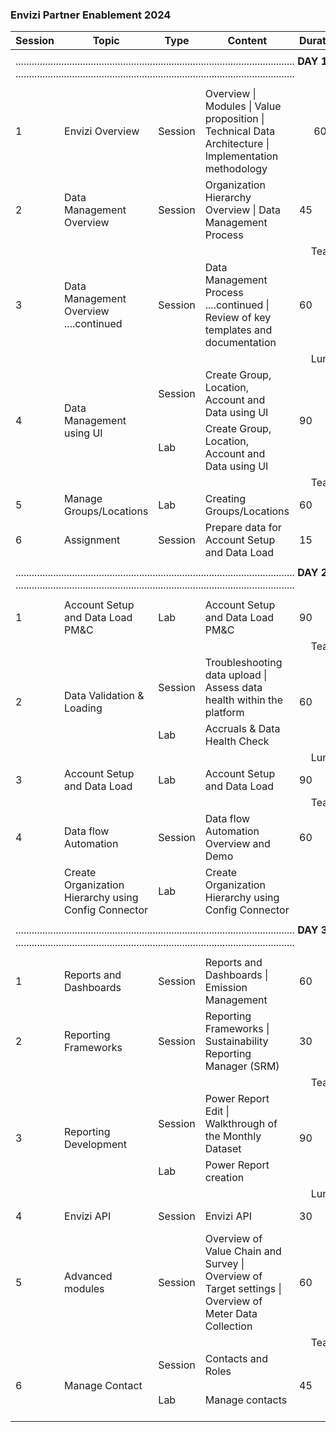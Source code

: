 ### Envizi Partner Enablement 2024
<table>
    <thead>
        <th>Session</th>
        <th>Topic</th>
        <th>Type</th>
        <th>Content</th>
        <th>Duration</th>
        <th>Time  </th>
        <th>Links</th>
    </thead>
    <tr>
        <td colspan="7"></td>  
    </tr>
    <tr>
        <td colspan="7"> ........................................................................................................ <strong>DAY 1</strong> ........................................................................................................</td>      
    </tr>
    <tr>
        <td colspan="7"></td>  
    </tr>
    <tr>
        <td>1</td>
        <td>Envizi Overview
        <td>Session</td>
        <td> Overview | Modules | Value proposition | Technical Data Architecture | Implementation methodology</td>
        <td style="text-align:center;">60</td>
        <td>9.30 AM</td>
        <td></td>
    </tr>
    <tr>
    <td>2</td>
    <td>Data Management Overview</td>
    <td>Session</td>
    <td> Organization Hierarchy Overview | Data Management Process</td>
    <td>45</td>
    <td>10.30 AM</td>
    <td></td>
    </tr>    
    <tr>
        <td colspan="7"> &nbsp;&nbsp;&nbsp;&nbsp;&nbsp;&nbsp;&nbsp;&nbsp;&nbsp;&nbsp;&nbsp;&nbsp;&nbsp;&nbsp;&nbsp;&nbsp;&nbsp;&nbsp;&nbsp;&nbsp;&nbsp;&nbsp;&nbsp;&nbsp;&nbsp;&nbsp;&nbsp;&nbsp;&nbsp;&nbsp;&nbsp;&nbsp;&nbsp;&nbsp;&nbsp;&nbsp;&nbsp;&nbsp;&nbsp;&nbsp;&nbsp;&nbsp;&nbsp;&nbsp;&nbsp;&nbsp;&nbsp;&nbsp;&nbsp;&nbsp;&nbsp;&nbsp;&nbsp;&nbsp;&nbsp;&nbsp;&nbsp;&nbsp;&nbsp;&nbsp;&nbsp;&nbsp;&nbsp;&nbsp;&nbsp;&nbsp;&nbsp;&nbsp;&nbsp;&nbsp;&nbsp;&nbsp;&nbsp;&nbsp;&nbsp;&nbsp;&nbsp;&nbsp;&nbsp;&nbsp;&nbsp;&nbsp;&nbsp;&nbsp;&nbsp;&nbsp;&nbsp;&nbsp;&nbsp;&nbsp;&nbsp;&nbsp;&nbsp;&nbsp;&nbsp;&nbsp;&nbsp;&nbsp;&nbsp;&nbsp;&nbsp;&nbsp;&nbsp;&nbsp;&nbsp;&nbsp;&nbsp;&nbsp;&nbsp; Tea Break</td>  
    </tr>
    <tr>
    <td>3</td>
    <td>Data Management Overview ....continued
</td>
    <td>Session</td>
    <td>Data Management Process ....continued  | Review of key templates and documentation</td>
    <td>60</td>
    <td>11.30 AM</td>
    <td></td>
    </tr>
    <tr>
        <td colspan="7"> &nbsp;&nbsp;&nbsp;&nbsp;&nbsp;&nbsp;&nbsp;&nbsp;&nbsp;&nbsp;&nbsp;&nbsp;&nbsp;&nbsp;&nbsp;&nbsp;&nbsp;&nbsp;&nbsp;&nbsp;&nbsp;&nbsp;&nbsp;&nbsp;&nbsp;&nbsp;&nbsp;&nbsp;&nbsp;&nbsp;&nbsp;&nbsp;&nbsp;&nbsp;&nbsp;&nbsp;&nbsp;&nbsp;&nbsp;&nbsp;&nbsp;&nbsp;&nbsp;&nbsp;&nbsp;&nbsp;&nbsp;&nbsp;&nbsp;&nbsp;&nbsp;&nbsp;&nbsp;&nbsp;&nbsp;&nbsp;&nbsp;&nbsp;&nbsp;&nbsp;&nbsp;&nbsp;&nbsp;&nbsp;&nbsp;&nbsp;&nbsp;&nbsp;&nbsp;&nbsp;&nbsp;&nbsp;&nbsp;&nbsp;&nbsp;&nbsp;&nbsp;&nbsp;&nbsp;&nbsp;&nbsp;&nbsp;&nbsp;&nbsp;&nbsp;&nbsp;&nbsp;&nbsp;&nbsp;&nbsp;&nbsp;&nbsp;&nbsp;&nbsp;&nbsp;&nbsp;&nbsp;&nbsp;&nbsp;&nbsp;&nbsp;&nbsp;&nbsp;&nbsp;&nbsp;&nbsp;&nbsp;&nbsp;&nbsp; Lunch Break</td>  
    </tr>
    <tr>
    <td RowSpan="2">4</td>
    <td RowSpan="2">Data Management using UI </td>
    <td>Session</td>
    <td>Create Group, Location, Account and Data using UI</td>
    <td RowSpan="2">90</td>
    <td RowSpan="2">2:00 PM</td>
    <td></td>
    </tr>  
    <tr>
    <td>Lab</td>
    <td>Create Group, Location, Account and Data using UI</td>
    <td> <a href="./380-using-ui-to-create-groups-location-accounts-and-data">Link</a> </td>
    </tr>
    <tr>
        <td colspan="7"> &nbsp;&nbsp;&nbsp;&nbsp;&nbsp;&nbsp;&nbsp;&nbsp;&nbsp;&nbsp;&nbsp;&nbsp;&nbsp;&nbsp;&nbsp;&nbsp;&nbsp;&nbsp;&nbsp;&nbsp;&nbsp;&nbsp;&nbsp;&nbsp;&nbsp;&nbsp;&nbsp;&nbsp;&nbsp;&nbsp;&nbsp;&nbsp;&nbsp;&nbsp;&nbsp;&nbsp;&nbsp;&nbsp;&nbsp;&nbsp;&nbsp;&nbsp;&nbsp;&nbsp;&nbsp;&nbsp;&nbsp;&nbsp;&nbsp;&nbsp;&nbsp;&nbsp;&nbsp;&nbsp;&nbsp;&nbsp;&nbsp;&nbsp;&nbsp;&nbsp;&nbsp;&nbsp;&nbsp;&nbsp;&nbsp;&nbsp;&nbsp;&nbsp;&nbsp;&nbsp;&nbsp;&nbsp;&nbsp;&nbsp;&nbsp;&nbsp;&nbsp;&nbsp;&nbsp;&nbsp;&nbsp;&nbsp;&nbsp;&nbsp;&nbsp;&nbsp;&nbsp;&nbsp;&nbsp;&nbsp;&nbsp;&nbsp;&nbsp;&nbsp;&nbsp;&nbsp;&nbsp;&nbsp;&nbsp;&nbsp;&nbsp;&nbsp;&nbsp;&nbsp;&nbsp;&nbsp;&nbsp;&nbsp;&nbsp; Tea Break</td>  
    </tr>    
    <tr>
        <td>5</td>
        <td>Manage Groups/Locations</td>
        <td>Lab</td>
        <td>Creating Groups/Locations</td>
        <td>60</td>
        <td>3.45 AM</td>
        <td><a href="./310-create-groups-locations-using-setup-excel-template">Link</a></td>
    </tr>   
    <tr>
        <td>6</td>
        <td>Assignment</td>
        <td>Session</td>
        <td>Prepare data for Account Setup and Data Load</td>
        <td>15</td>
        <td>4.45 PM</td>
        <td></td>
    </tr>
    <tr>
        <td colspan="7"></td>  
    </tr>
    <tr>
        <td colspan="7"> ........................................................................................................ <strong>DAY 2</strong> ........................................................................................................</td>  
    </tr>
    <tr>
        <td colspan="7"></td>  
    </tr>
  <tr>
        <td>1</td>
        <td>Account Setup and Data Load PM&C</td>
        <td><red>Lab</red></td>
        <td>Account Setup and Data Load PM&C</td>
        <td>90</td>
        <td>9.30 AM</td>
        <td><a href="./320-account-setup-and-data-load-pm-c">Link</a></td>
    </tr>
    <tr>
        <td colspan="7"> &nbsp;&nbsp;&nbsp;&nbsp;&nbsp;&nbsp;&nbsp;&nbsp;&nbsp;&nbsp;&nbsp;&nbsp;&nbsp;&nbsp;&nbsp;&nbsp;&nbsp;&nbsp;&nbsp;&nbsp;&nbsp;&nbsp;&nbsp;&nbsp;&nbsp;&nbsp;&nbsp;&nbsp;&nbsp;&nbsp;&nbsp;&nbsp;&nbsp;&nbsp;&nbsp;&nbsp;&nbsp;&nbsp;&nbsp;&nbsp;&nbsp;&nbsp;&nbsp;&nbsp;&nbsp;&nbsp;&nbsp;&nbsp;&nbsp;&nbsp;&nbsp;&nbsp;&nbsp;&nbsp;&nbsp;&nbsp;&nbsp;&nbsp;&nbsp;&nbsp;&nbsp;&nbsp;&nbsp;&nbsp;&nbsp;&nbsp;&nbsp;&nbsp;&nbsp;&nbsp;&nbsp;&nbsp;&nbsp;&nbsp;&nbsp;&nbsp;&nbsp;&nbsp;&nbsp;&nbsp;&nbsp;&nbsp;&nbsp;&nbsp;&nbsp;&nbsp;&nbsp;&nbsp;&nbsp;&nbsp;&nbsp;&nbsp;&nbsp;&nbsp;&nbsp;&nbsp;&nbsp;&nbsp;&nbsp;&nbsp;&nbsp;&nbsp;&nbsp;&nbsp;&nbsp;&nbsp;&nbsp;&nbsp;&nbsp; Tea Break</td>  
    </tr>
    <tr>
        <td RowSpan="2">2</td>
        <td RowSpan="2">Data Validation & Loading</td>
        <td>Session</td>
        <td> Troubleshooting data upload | Assess data health within the platform</td>
        <td RowSpan="2">60</td>
        <td RowSpan="2">11:15 AM</td>
        <td></td>
    </tr>  
    <tr>
        <td>Lab</td>
        <td>Accruals & Data Health Check</td>
        <td><a href="./340-data-health-check">Link</a></td>
    </tr>
    <tr>
        <td colspan="7"> &nbsp;&nbsp;&nbsp;&nbsp;&nbsp;&nbsp;&nbsp;&nbsp;&nbsp;&nbsp;&nbsp;&nbsp;&nbsp;&nbsp;&nbsp;&nbsp;&nbsp;&nbsp;&nbsp;&nbsp;&nbsp;&nbsp;&nbsp;&nbsp;&nbsp;&nbsp;&nbsp;&nbsp;&nbsp;&nbsp;&nbsp;&nbsp;&nbsp;&nbsp;&nbsp;&nbsp;&nbsp;&nbsp;&nbsp;&nbsp;&nbsp;&nbsp;&nbsp;&nbsp;&nbsp;&nbsp;&nbsp;&nbsp;&nbsp;&nbsp;&nbsp;&nbsp;&nbsp;&nbsp;&nbsp;&nbsp;&nbsp;&nbsp;&nbsp;&nbsp;&nbsp;&nbsp;&nbsp;&nbsp;&nbsp;&nbsp;&nbsp;&nbsp;&nbsp;&nbsp;&nbsp;&nbsp;&nbsp;&nbsp;&nbsp;&nbsp;&nbsp;&nbsp;&nbsp;&nbsp;&nbsp;&nbsp;&nbsp;&nbsp;&nbsp;&nbsp;&nbsp;&nbsp;&nbsp;&nbsp;&nbsp;&nbsp;&nbsp;&nbsp;&nbsp;&nbsp;&nbsp;&nbsp;&nbsp;&nbsp;&nbsp;&nbsp;&nbsp;&nbsp;&nbsp;&nbsp;&nbsp;&nbsp;&nbsp; Lunch Break</td>  
    </tr>
    <tr>
        <td>3</td>
        <td>Account Setup and Data Load</td>
        <td><red>Lab</red></td>
        <td>Account Setup and Data Load</td>
        <td>90</td>
        <td>2.00 PM</td>
        <td><a href="./330-account-setup-and-data-load">Link</a></td>
    </tr>
    <tr>
        <td colspan="7"> &nbsp;&nbsp;&nbsp;&nbsp;&nbsp;&nbsp;&nbsp;&nbsp;&nbsp;&nbsp;&nbsp;&nbsp;&nbsp;&nbsp;&nbsp;&nbsp;&nbsp;&nbsp;&nbsp;&nbsp;&nbsp;&nbsp;&nbsp;&nbsp;&nbsp;&nbsp;&nbsp;&nbsp;&nbsp;&nbsp;&nbsp;&nbsp;&nbsp;&nbsp;&nbsp;&nbsp;&nbsp;&nbsp;&nbsp;&nbsp;&nbsp;&nbsp;&nbsp;&nbsp;&nbsp;&nbsp;&nbsp;&nbsp;&nbsp;&nbsp;&nbsp;&nbsp;&nbsp;&nbsp;&nbsp;&nbsp;&nbsp;&nbsp;&nbsp;&nbsp;&nbsp;&nbsp;&nbsp;&nbsp;&nbsp;&nbsp;&nbsp;&nbsp;&nbsp;&nbsp;&nbsp;&nbsp;&nbsp;&nbsp;&nbsp;&nbsp;&nbsp;&nbsp;&nbsp;&nbsp;&nbsp;&nbsp;&nbsp;&nbsp;&nbsp;&nbsp;&nbsp;&nbsp;&nbsp;&nbsp;&nbsp;&nbsp;&nbsp;&nbsp;&nbsp;&nbsp;&nbsp;&nbsp;&nbsp;&nbsp;&nbsp;&nbsp;&nbsp;&nbsp;&nbsp;&nbsp;&nbsp;&nbsp;&nbsp; Tea Break</td>  
    </tr>
    <tr>
        <td>4</td>
        <td>Data flow Automation</td>
        <td>Session</td>
        <td>Data flow Automation Overview and Demo</td>
        <td>60</td>
        <td>4.00 PM</td>
        <td><a href="./350-data-flow-automation">Link</a></td>
    </tr>
    <tr>
        <td></td>
        <td>Create Organization Hierarchy using Config Connector</td>
        <td><red>Lab</red></td>
        <td>Create Organization Hierarchy using Config Connector</td>
        <td></td>
        <td></td>
        <td><a href="./300-create-groups-locations-using-cofig-connector">Link</a></td>
    </tr>
    <tr>
        <td colspan="7"></td>  
    </tr>
    <tr>
        <td colspan="7"> ........................................................................................................ <strong>DAY 3</strong> ........................................................................................................</td>
    </tr>
    <tr>
        <td colspan="7"></td>  
    </tr>    
    <tr>
        <td>1</td>
        <td>Reports and Dashboards</td>
        <td>Session</td>
        <td>Reports and Dashboards | Emission Management</td>
        <td>60</td>
        <td>9.30 AM</td>
        <td></td>
    </tr>
    <tr>
    <td>2</td>
    <td>Reporting Frameworks</td>
    <td>Session</td>
    <td> Reporting Frameworks | Sustainability Reporting Manager (SRM) </td>
    <td>30</td>
    <td>10.30 AM</td>
    <td></td>
    </tr>
    <tr>
        <td colspan="7"> &nbsp;&nbsp;&nbsp;&nbsp;&nbsp;&nbsp;&nbsp;&nbsp;&nbsp;&nbsp;&nbsp;&nbsp;&nbsp;&nbsp;&nbsp;&nbsp;&nbsp;&nbsp;&nbsp;&nbsp;&nbsp;&nbsp;&nbsp;&nbsp;&nbsp;&nbsp;&nbsp;&nbsp;&nbsp;&nbsp;&nbsp;&nbsp;&nbsp;&nbsp;&nbsp;&nbsp;&nbsp;&nbsp;&nbsp;&nbsp;&nbsp;&nbsp;&nbsp;&nbsp;&nbsp;&nbsp;&nbsp;&nbsp;&nbsp;&nbsp;&nbsp;&nbsp;&nbsp;&nbsp;&nbsp;&nbsp;&nbsp;&nbsp;&nbsp;&nbsp;&nbsp;&nbsp;&nbsp;&nbsp;&nbsp;&nbsp;&nbsp;&nbsp;&nbsp;&nbsp;&nbsp;&nbsp;&nbsp;&nbsp;&nbsp;&nbsp;&nbsp;&nbsp;&nbsp;&nbsp;&nbsp;&nbsp;&nbsp;&nbsp;&nbsp;&nbsp;&nbsp;&nbsp;&nbsp;&nbsp;&nbsp;&nbsp;&nbsp;&nbsp;&nbsp;&nbsp;&nbsp;&nbsp;&nbsp;&nbsp;&nbsp;&nbsp;&nbsp;&nbsp;&nbsp;&nbsp;&nbsp;&nbsp;&nbsp; Tea Break</td>  
    </tr>
    <tr>
    <td RowSpan="2">3</td>
    <td RowSpan="2">Reporting Development</td>
    <td>Session</td>
    <td>Power Report Edit | Walkthrough of the Monthly Dataset </td>
    <td RowSpan="2">90</td>
    <td RowSpan="2">11:15 AM</td>
    <td></td>
    </tr>  
    <tr>
    <td>Lab</td>
    <td>Power Report creation</td>
    <td><a href="./350-power-report">Overview</a>  |   <a href="./351-power-report-developer">Process</a></td>
    </tr>    
    <tr>
        <td colspan="7"> &nbsp;&nbsp;&nbsp;&nbsp;&nbsp;&nbsp;&nbsp;&nbsp;&nbsp;&nbsp;&nbsp;&nbsp;&nbsp;&nbsp;&nbsp;&nbsp;&nbsp;&nbsp;&nbsp;&nbsp;&nbsp;&nbsp;&nbsp;&nbsp;&nbsp;&nbsp;&nbsp;&nbsp;&nbsp;&nbsp;&nbsp;&nbsp;&nbsp;&nbsp;&nbsp;&nbsp;&nbsp;&nbsp;&nbsp;&nbsp;&nbsp;&nbsp;&nbsp;&nbsp;&nbsp;&nbsp;&nbsp;&nbsp;&nbsp;&nbsp;&nbsp;&nbsp;&nbsp;&nbsp;&nbsp;&nbsp;&nbsp;&nbsp;&nbsp;&nbsp;&nbsp;&nbsp;&nbsp;&nbsp;&nbsp;&nbsp;&nbsp;&nbsp;&nbsp;&nbsp;&nbsp;&nbsp;&nbsp;&nbsp;&nbsp;&nbsp;&nbsp;&nbsp;&nbsp;&nbsp;&nbsp;&nbsp;&nbsp;&nbsp;&nbsp;&nbsp;&nbsp;&nbsp;&nbsp;&nbsp;&nbsp;&nbsp;&nbsp;&nbsp;&nbsp;&nbsp;&nbsp;&nbsp;&nbsp;&nbsp;&nbsp;&nbsp;&nbsp;&nbsp;&nbsp;&nbsp;&nbsp;&nbsp;&nbsp; Lunch Break</td>  
    </tr>
    <tr>
        <td>4</td>
        <td>Envizi API</td>
        <td>Session</td>
        <td>Envizi API</td>
        <td>30</td>
        <td>2.00 PM</td>
        <td><a href="./360-envizi-api">Link</a></td>
    </tr>
    <tr>
        <td>5</td>
        <td>Advanced modules</td>
        <td>Session</td>
        <td>Overview of  Value Chain and Survey | Overview of Target settings | Overview of Meter Data Collection</td>
        <td>60</td>
        <td>2.30 PM</td>
        <td></td>
    </tr>     
    <tr>
        <td colspan="7"> &nbsp;&nbsp;&nbsp;&nbsp;&nbsp;&nbsp;&nbsp;&nbsp;&nbsp;&nbsp;&nbsp;&nbsp;&nbsp;&nbsp;&nbsp;&nbsp;&nbsp;&nbsp;&nbsp;&nbsp;&nbsp;&nbsp;&nbsp;&nbsp;&nbsp;&nbsp;&nbsp;&nbsp;&nbsp;&nbsp;&nbsp;&nbsp;&nbsp;&nbsp;&nbsp;&nbsp;&nbsp;&nbsp;&nbsp;&nbsp;&nbsp;&nbsp;&nbsp;&nbsp;&nbsp;&nbsp;&nbsp;&nbsp;&nbsp;&nbsp;&nbsp;&nbsp;&nbsp;&nbsp;&nbsp;&nbsp;&nbsp;&nbsp;&nbsp;&nbsp;&nbsp;&nbsp;&nbsp;&nbsp;&nbsp;&nbsp;&nbsp;&nbsp;&nbsp;&nbsp;&nbsp;&nbsp;&nbsp;&nbsp;&nbsp;&nbsp;&nbsp;&nbsp;&nbsp;&nbsp;&nbsp;&nbsp;&nbsp;&nbsp;&nbsp;&nbsp;&nbsp;&nbsp;&nbsp;&nbsp;&nbsp;&nbsp;&nbsp;&nbsp;&nbsp;&nbsp;&nbsp;&nbsp;&nbsp;&nbsp;&nbsp;&nbsp;&nbsp;&nbsp;&nbsp;&nbsp;&nbsp;&nbsp;&nbsp; Tea Break</td>  
    </tr>
    <tr>
    <td RowSpan="2">6</td>
    <td RowSpan="2">Manage Contact</td>
    <td>Session</td>
    <td>Contacts and Roles</td>
    <td RowSpan="2">45</td>
    <td RowSpan="2">4:00 PM</td>
    <td></td>
    </tr>  
    <tr>
    <td>Lab</td>
    <td>Manage contacts</td>
    <td><a href="./371-create-contact-logins-using-ui">Using UI</a>  |   <a href="./372-create-contact-logins-using-templates">Using Template</a></td>
    </tr>    
</table>

